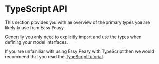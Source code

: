 # TypeScript API

This section provides you with an overview of the primary types you are likely to use from Easy Peasy.

Generally you only need to explicitly import and use the types when defining your model interfaces.

If you are unfamiliar with using Easy Peasy with TypeScript then we would recommend that you read the [TypeScript tutorial](/docs/typescript-tutorial/). 
